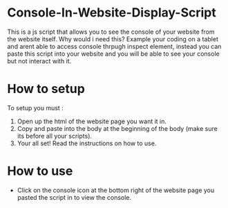 # Console-In-Website-Display-Script
This is a js script that allows you to see the console of your website from the website itself. Why would i need this? Example your coding on a tablet and arent able to access console thrpugh inspect element, instead you can paste this script into your website and you will be able to see your console but not interact with it.

# How to setup
To setup you must :

1. Open up the html of the website page you want it in.
2. Copy and paste <script src="https://cdn.jsdelivr.net/gh/pixco12/Console-In-Website-Display-Script/script.js"></script> into the body at the beginning of the body (make sure its before all your scripts).
3. Your all set! Read the instructions on how to use.

# How to use

- Click on the console icon at the bottom right of the website page you pasted the script in to view the console.
